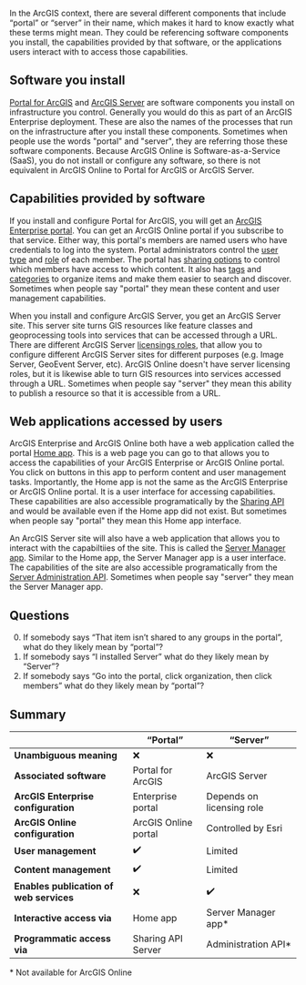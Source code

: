 In the ArcGIS context, there are several different components that include “portal” or “server” in their name, which makes it hard to know exactly what these terms might mean. They could be referencing software components you install, the capabilities provided by that software, or the applications users interact with to access those capabilities.

## Software you install
[Portal for ArcGIS](https://enterprise.arcgis.com/en/portal/latest/install/windows/welcome-to-the-portal-for-arcgis-installation-guide.htm) and [ArcGIS Server](https://enterprise.arcgis.com/en/server/latest/install/windows/welcome-to-the-arcgis-for-server-install-guide.htm) are software components you install on infrastructure you control. Generally you would do this as part of an ArcGIS Enterprise deployment. These are also the names of the processes that run on the infrastructure after you install these components. Sometimes when people use the words "portal" and "server", they are referring those these software components. Because ArcGIS Online is Software-as-a-Service (SaaS), you do not install or configure any software, so there is not equivalent in ArcGIS Online to Portal for ArcGIS or ArcGIS Server. 

## Capabilities provided by software
If you install and configure Portal for ArcGIS, you will get an [ArcGIS Enterprise portal](https://enterprise.arcgis.com/en/portal/latest/administer/windows/what-is-portal-for-arcgis-.htm). You can get an ArcGIS Online portal if you subscribe to that service. Either way, this portal's members are named users who have credentials to log into the system. Portal administrators control the [user type](https://doc.arcgis.com/en/arcgis-online/administer/user-types-orgs.htm) and [role](https://doc.arcgis.com/en/arcgis-online/administer/member-roles.htm) of each member. The portal has [sharing options](https://doc.arcgis.com/en/arcgis-online/share-maps/share-items.htm) to control which members have access to which content. It also has [tags](https://www.google.com/url?sa=t&rct=j&q=&esrc=s&source=web&cd=&cad=rja&uact=8&ved=2ahUKEwjDqsLihPr9AhUsAjQIHT2QCKgQFnoECA4QAQ&url=https%3A%2F%2Fwww.esri.com%2Farcgis-blog%2Fproducts%2Farcgis-online%2Fmapping%2Fusing-tags-effectively%2F&usg=AOvVaw2_o433JAXXkcxmujkfq0o5) and [categories](https://doc.arcgis.com/en/arcgis-online/reference/content-categories.htm) to organize items and make them easier to search and discover.  Sometimes when people say "portal" they mean these content and user management capabilities.

When you install and configure ArcGIS Server, you get an ArcGIS Server site. This server site turns GIS resources like feature classes and geoprocessing tools into services that can be accessed through a URL. There are different ArcGIS Server [licensings roles](https://enterprise.arcgis.com/en/server/latest/get-started/windows/about-arcgis-server-licensing-roles.htm), that allow you to configure different ArcGIS Server sites for different purposes (e.g. Image Server, GeoEvent Server, etc). ArcGIS Online doesn't have server licensing roles, but it is likewise able to turn GIS resources into services accessed through a URL. Sometimes when people say "server" they mean this ability to publish a resource so that it is accessible from a URL.

## Web applications accessed by users
ArcGIS Enterprise and ArcGIS Online both have a web application called the portal [Home app](https://enterprise.arcgis.com/en/portal/latest/administer/windows/about-configuring-the-portal-website.htm). This is a web page you can go to that allows you to access the capabilities of your ArcGIS Enterprise or ArcGIS Online portal. You click on buttons in this app to perform content and user management tasks. Importantly, the Home app is not the same as the ArcGIS Enterprise or ArcGIS Online portal. It is a user interface for accessing capabilities. These capabilities are also accessible programatically by the [Sharing API](https://developers.arcgis.com/rest/users-groups-and-items/working-with-users-groups-and-items.htm) and would be available even if the Home app did not exist. But sometimes when people say "portal" they mean this Home app interface. 

An ArcGIS Server site will also have a web application that allows you to interact with the capabiltiies of the site. This is called the [Server Manager app](https://enterprise.arcgis.com/en/server/latest/get-started/windows/what-s-included-with-arcgis-server.htm#ESRI_SECTION1_91D60600C361477D9810DFB68270AC72). Similar to the Home app, the Server Manager app is a user interface. The capabilities of the site are also accessible programatically from the [Server Administration API](https://developers.arcgis.com/rest/enterprise-administration/server/overview.htm). Sometimes when people say "server" they mean the Server Manager app.

## Questions
0. If somebody says “That item isn’t shared to any groups in the portal”, what do they likely mean by “portal”?
0. If somebody says “I installed Server” what do they likely mean by “Server”?
0. If somebody says “Go into the portal, click organization, then click members” what do they likely mean by “portal”?

## Summary
|                                         | “Portal”             | “Server”                  |
| --------------------------------------- | -------------------- | --------------------------|
| **Unambiguous meaning**                 |	❌                   | ❌                       |
| **Associated software**                 |	Portal for ArcGIS    | ArcGIS Server             |
| **ArcGIS Enterprise configuration**     |	Enterprise portal    | Depends on licensing role |
| **ArcGIS Online configuration**         |	ArcGIS Online portal |	Controlled by Esri       |
| **User management**                     |	✔️                   | Limited                   |
| **Content management**                  |	✔️                   | Limited                   |
| **Enables publication of web services** | ❌                   | ✔️                       |
| **Interactive access via**              |	Home app             | Server Manager app*       |
| **Programmatic access via**             | Sharing API	Server   | Administration API*       |

\* Not available for ArcGIS Online
